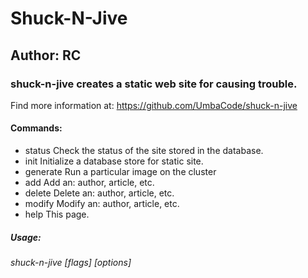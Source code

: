 # Shuck-N-Jive
## Author: RC
### shuck-n-jive creates a static web site for causing trouble.

 Find more information at: https://github.com/UmbaCode/shuck-n-jive

#### Commands:
*  status        Check the status of the site stored in the database.
*  init          Initialize a database store for static site.
*  generate      Run a particular image on the cluster
*  add           Add an: author, article, etc.
*  delete        Delete an: author, article, etc.
*  modify        Modify an: author, article, etc.
*  help          This page.

#####  Usage:
######    shuck-n-jive [flags] [options]
